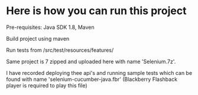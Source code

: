 Here is how you can run this project
===================================

Pre-requisites: Java SDK 1.8, Maven

Build project using maven

Run tests from /src/test/resources/features/

Same project is 7 zipped and uploaded here with name 'Selenium.7z'.

I have recorded deploying thee api's and running sample tests which can be found with name 'selenium-cucumber-java.fbr' (Blackberry Flashback player is required to play this file)

